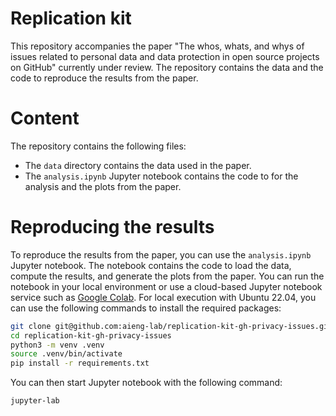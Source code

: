 # Replication kit

This repository accompanies the paper "The whos, whats, and whys of issues related to personal data and data protection in open source projects on GitHub" currently under review. The repository contains the data and the code to reproduce the results from the paper.

# Content

The repository contains the following files:
- The `data` directory contains the data used in the paper.
- The `analysis.ipynb` Jupyter notebook contains the code to for the analysis and the plots from the paper.

# Reproducing the results

To reproduce the results from the paper, you can use the `analysis.ipynb` Jupyter notebook. The notebook contains the code to load the data, compute the results, and generate the plots from the paper. You can run the notebook in your local environment or use a cloud-based Jupyter notebook service such as [Google Colab](https://colab.research.google.com/). For local execution with Ubuntu 22.04, you can use the following commands to install the required packages:

```bash
git clone git@github.com:aieng-lab/replication-kit-gh-privacy-issues.git
cd replication-kit-gh-privacy-issues
python3 -m venv .venv
source .venv/bin/activate
pip install -r requirements.txt
```

You can then start Jupyter notebook with the following command:

```bash
jupyter-lab
```
